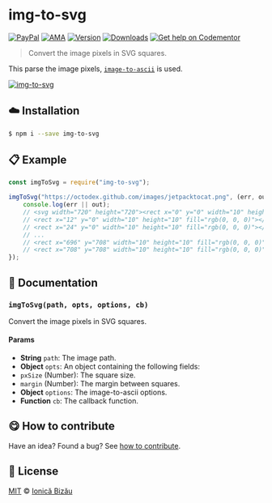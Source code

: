 
# img-to-svg

 [![PayPal](https://img.shields.io/badge/%24-paypal-f39c12.svg)][paypal-donations] [![AMA](https://img.shields.io/badge/ask%20me-anything-1abc9c.svg)](https://github.com/IonicaBizau/ama) [![Version](https://img.shields.io/npm/v/img-to-svg.svg)](https://www.npmjs.com/package/img-to-svg) [![Downloads](https://img.shields.io/npm/dt/img-to-svg.svg)](https://www.npmjs.com/package/img-to-svg) [![Get help on Codementor](https://cdn.codementor.io/badges/get_help_github.svg)](https://www.codementor.io/johnnyb?utm_source=github&utm_medium=button&utm_term=johnnyb&utm_campaign=github)

> Convert the image pixels in SVG squares.

This parse the image pixels, [`image-to-ascii`](https://github.com/IonicaBizau/image-to-ascii) is used.

[![img-to-svg](http://i.imgur.com/HZQqqLn.png)](#)

## :cloud: Installation

```sh
$ npm i --save img-to-svg
```


## :clipboard: Example



```js
const imgToSvg = require("img-to-svg");

imgToSvg("https://octodex.github.com/images/jetpacktocat.png", (err, out) => {
    console.log(err || out);
    // <svg width="720" height="720"><rect x="0" y="0" width="10" height="10" fill="rgb(0, 0, 0)"></rect>
    // <rect x="12" y="0" width="10" height="10" fill="rgb(0, 0, 0)"></rect>
    // <rect x="24" y="0" width="10" height="10" fill="rgb(0, 0, 0)"></rect>
    // ...
    // <rect x="696" y="708" width="10" height="10" fill="rgb(0, 0, 0)"></rect>
    // <rect x="708" y="708" width="10" height="10" fill="rgb(0, 0, 0)"></rect></svg>
});
```

## :memo: Documentation


### `imgToSvg(path, opts, options, cb)`
Convert the image pixels in SVG squares.

#### Params
- **String** `path`: The image path.
- **Object** `opts`: An object containing the following fields:
 - `pxSize` (Number): The square size.
 - `margin` (Number): The margin between squares.
- **Object** `options`: The image-to-ascii options.
- **Function** `cb`: The callback function.



## :yum: How to contribute
Have an idea? Found a bug? See [how to contribute][contributing].


## :scroll: License

[MIT][license] © [Ionică Bizău][website]

[paypal-donations]: https://www.paypal.com/cgi-bin/webscr?cmd=_s-xclick&hosted_button_id=RVXDDLKKLQRJW
[donate-now]: http://i.imgur.com/6cMbHOC.png

[license]: http://showalicense.com/?fullname=Ionic%C4%83%20Biz%C4%83u%20%3Cbizauionica%40gmail.com%3E%20(http%3A%2F%2Fionicabizau.net)&year=2016#license-mit
[website]: http://ionicabizau.net
[contributing]: /CONTRIBUTING.md
[docs]: /DOCUMENTATION.md
